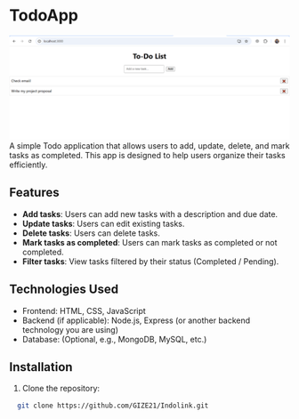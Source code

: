 # TodoApp

<img src = 'src/images/todo.PNG' alt='unable to display an image' />
A simple Todo application that allows users to add, update, delete, and mark tasks as completed. This app is designed to help users organize their tasks efficiently.

## Features

- **Add tasks**: Users can add new tasks with a description and due date.
- **Update tasks**: Users can edit existing tasks.
- **Delete tasks**: Users can delete tasks.
- **Mark tasks as completed**: Users can mark tasks as completed or not completed.
- **Filter tasks**: View tasks filtered by their status (Completed / Pending).

## Technologies Used

- Frontend: HTML, CSS, JavaScript
- Backend (if applicable): Node.js, Express (or another backend technology you are using)
- Database: (Optional, e.g., MongoDB, MySQL, etc.)

## Installation

1. Clone the repository:
 ```bash
   git clone https://github.com/GIZE21/Indolink.git
```
